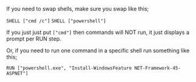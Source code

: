 If you need to swap shells, make sure you swap like this;

`SHELL ["cmd /c"]`
`SHELL ["powershell"]`

If you just just put `["cmd"]` then commands will NOT run, it just displays a prompt per RUN step.

Or, if you need to run one command in a specific shell run something like this;

`RUN ["powershell.exe", "Install-WindowsFeature NET-Framework-45-ASPNET"]`


